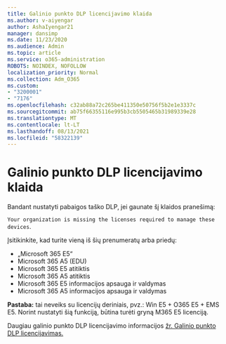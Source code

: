 ```yaml
---
title: Galinio punkto DLP licencijavimo klaida
ms.author: v-aiyengar
author: AshaIyengar21
manager: dansimp
ms.date: 11/23/2020
ms.audience: Admin
ms.topic: article
ms.service: o365-administration
ROBOTS: NOINDEX, NOFOLLOW
localization_priority: Normal
ms.collection: Adm_O365
ms.custom:
- "3200001"
- "7176"
ms.openlocfilehash: c32ab88a72c265be411350e50756f5b2e1e3337c
ms.sourcegitcommit: ab75f66355116e995b3cb5505465b31989339e28
ms.translationtype: MT
ms.contentlocale: lt-LT
ms.lasthandoff: 08/13/2021
ms.locfileid: "58322139"
---
```

# <a name="endpoint-dlp-licensing-error"></a>Galinio punkto DLP licencijavimo klaida

Bandant nustatyti pabaigos taško DLP, jei gaunate šį klaidos pranešimą:

`Your organization is missing the licenses required to manage these devices`.

Įsitikinkite, kad turite vieną iš šių prenumeratų arba priedų:

- „Microsoft 365 E5“
- Microsoft 365 A5 (EDU)
- Microsoft 365 E5 atitiktis
- Microsoft 365 A5 atitiktis
- Microsoft 365 E5 informacijos apsauga ir valdymas
- Microsoft 365 A5 informacijos apsauga ir valdymas

**Pastaba:** tai neveiks su licencijų deriniais, pvz.: Win E5 + O365 E5 + EMS E5. Norint nustatyti šią funkciją, būtina turėti gryną M365 E5 licenciją.

Daugiau galinio punkto DLP licencijavimo informacijos [žr. Galinio punkto DLP licencijavimas.](https://docs.microsoft.com/microsoft-365/compliance/endpoint-dlp-getting-started#onboarding-devices-into-device-management)

